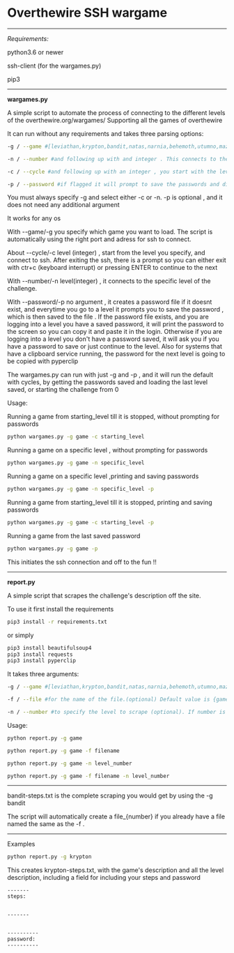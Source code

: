 # Overthewire SSH wargame 

------------------------

*Requirements:*

python3.6 or newer 

ssh-client (for the wargames.py)

pip3 

------------------------

**wargames.py**

A simple script to automate the process of connecting to the different levels of the overthewire.org/wargames/
Supporting all the games of overthewire


It can run without any requirements and takes three parsing options:

```Bash
-g / --game #[leviathan,krypton,bandit,natas,narnia,behemoth,utumno,maze,vortex,manpage] , required

-n / --number #and following up with and integer . This connects to the ssh level you specify with the integer , option 1 

-c / --cycle #and following up with an integer , you start with the level you specify and then it continues on as a loop for the rest of the levels , option 2 

-p / --password #if flagged it will prompt to save the passwords and display the ones that have been saved in a {game}-passwords.txt file in the same folder and copies the password for the next challenge in clipboard , optional 
```

You must always specify -g and select either -c or -n.
-p is optional , and it does not need any additional argument 

It works for any os 

With --game/-g you specify which game you want to load. The script is automatically using the right port and adress for ssh to connect.

About --cycle/-c level (integer) , start from the level you specify, and connect to ssh. After exiting the ssh, there is a prompt so you can either exit with ctr+c (keyboard interrupt) or pressing ENTER to continue to the next

With --number/-n level(integer) , it connects to the specific level of the challenge.

With --password/-p no argument , it creates a password file if it doesnt exist, and everytime you go to a level it prompts you to save the password , which is then saved to the file . If the password file exists, and you are logging into a level you have a saved password, it will print the password to the screen so you can copy it and paste it in the login. Otherwise if you are logging into a level you don't have a password saved, it will ask you if you have a password to save or just continue to the level.
Also for systems that have a clipboard service running, the password for the next level is going to be copied with pyperclip


The wargames.py can run with just -g and -p , and it will run the default with cycles, by getting the passwords saved and loading the last level saved, or starting the challenge from 0 



Usage:

Running a game from starting_level till it is stopped, without prompting for passwords

```Bash
python wargames.py -g game -c starting_level
```

Running a game on a specific level , without prompting for passwords

```Bash
python wargames.py -g game -n specific_level 
```


Running a game on a specific level ,printing and saving passwords

```Bash
python wargames.py -g game -n specific_level -p 
```

Running a game from starting_level till it is stopped, printing and saving passwords

```Bash
python wargames.py -g game -c starting_level -p
```

Running a game from the last saved password

```Bash
python wargames.py -g game -p 
```


This initiates the ssh connection and off to the fun !!

------------------------


**report.py**

A simple script that scrapes the challenge's description off the site.

To use it first install the requirements

```Bash
pip3 install -r requirements.txt
```

or simply 

```Bash
pip3 install beautifulsoup4
pip3 install requests
pip3 install pyperclip
```


It takes three arguments:

```Bash
-g / --game #[leviathan,krypton,bandit,natas,narnia,behemoth,utumno,maze,vortex,manpage]

-f / --file #for the name of the file.(optional) Default value is {game}-steps.txt

-n / --number #to specify the level to scrape (optional). If number is not specified it will create a steps for all the levels.
```

Usage:

```Bash
python report.py -g game 

python report.py -g game -f filename

python report.py -g game -n level_number

python report.py -g game -f filename -n level_number

```

 
------------------------

bandit-steps.txt  is the complete scraping you would get by using the -g bandit

The script will automatically create a file_{number} if you already have a file named the same as the -f .

-----------------------

Examples

```Bash
python report.py -g krypton

```
This creates krypton-steps.txt, with the game's description and all the level description, including a field for including your steps and password 

```Text
-------
steps:


-------


----------
password:
----------

```


